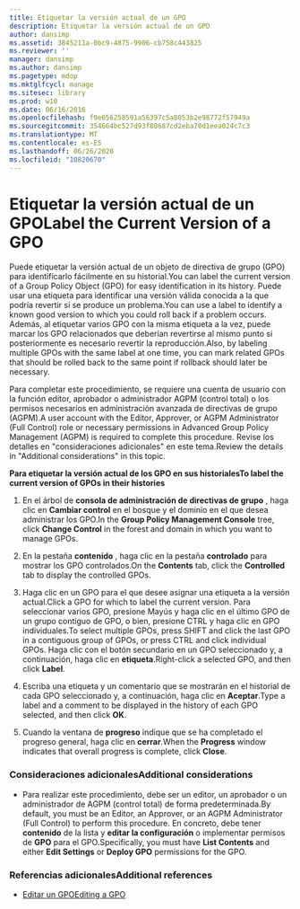 ```yaml
---
title: Etiquetar la versión actual de un GPO
description: Etiquetar la versión actual de un GPO
author: dansimp
ms.assetid: 3845211a-0bc9-4875-9906-cb758c443825
ms.reviewer: ''
manager: dansimp
ms.author: dansimp
ms.pagetype: mdop
ms.mktglfcycl: manage
ms.sitesec: library
ms.prod: w10
ms.date: 06/16/2016
ms.openlocfilehash: f9e656258591a56397c5a8053b2e98772f57949a
ms.sourcegitcommit: 354664bc527d93f80687cd2eba70d1eea024c7c3
ms.translationtype: MT
ms.contentlocale: es-ES
ms.lasthandoff: 06/26/2020
ms.locfileid: "10820670"
---
```

# <span data-ttu-id="edad6-103">Etiquetar la versión actual de un GPO</span><span class="sxs-lookup"><span data-stu-id="edad6-103">Label the Current Version of a GPO</span></span>


<span data-ttu-id="edad6-104">Puede etiquetar la versión actual de un objeto de directiva de grupo (GPO) para identificarlo fácilmente en su historial.</span><span class="sxs-lookup"><span data-stu-id="edad6-104">You can label the current version of a Group Policy Object (GPO) for easy identification in its history.</span></span> <span data-ttu-id="edad6-105">Puede usar una etiqueta para identificar una versión válida conocida a la que podría revertir si se produce un problema.</span><span class="sxs-lookup"><span data-stu-id="edad6-105">You can use a label to identify a known good version to which you could roll back if a problem occurs.</span></span> <span data-ttu-id="edad6-106">Además, al etiquetar varios GPO con la misma etiqueta a la vez, puede marcar los GPO relacionados que deberían revertirse al mismo punto si posteriormente es necesario revertir la reproducción.</span><span class="sxs-lookup"><span data-stu-id="edad6-106">Also, by labeling multiple GPOs with the same label at one time, you can mark related GPOs that should be rolled back to the same point if rollback should later be necessary.</span></span>

<span data-ttu-id="edad6-107">Para completar este procedimiento, se requiere una cuenta de usuario con la función editor, aprobador o administrador AGPM (control total) o los permisos necesarios en administración avanzada de directivas de grupo (AGPM).</span><span class="sxs-lookup"><span data-stu-id="edad6-107">A user account with the Editor, Approver, or AGPM Administrator (Full Control) role or necessary permissions in Advanced Group Policy Management (AGPM) is required to complete this procedure.</span></span> <span data-ttu-id="edad6-108">Revise los detalles en "consideraciones adicionales" en este tema.</span><span class="sxs-lookup"><span data-stu-id="edad6-108">Review the details in "Additional considerations" in this topic.</span></span>

**<span data-ttu-id="edad6-109">Para etiquetar la versión actual de los GPO en sus historiales</span><span class="sxs-lookup"><span data-stu-id="edad6-109">To label the current version of GPOs in their histories</span></span>**

1.  <span data-ttu-id="edad6-110">En el árbol de **consola de administración de directivas de grupo** , haga clic en **Cambiar control** en el bosque y el dominio en el que desea administrar los GPO.</span><span class="sxs-lookup"><span data-stu-id="edad6-110">In the **Group Policy Management Console** tree, click **Change Control** in the forest and domain in which you want to manage GPOs.</span></span>

2.  <span data-ttu-id="edad6-111">En la pestaña **contenido** , haga clic en la pestaña **controlado** para mostrar los GPO controlados.</span><span class="sxs-lookup"><span data-stu-id="edad6-111">On the **Contents** tab, click the **Controlled** tab to display the controlled GPOs.</span></span>

3.  <span data-ttu-id="edad6-112">Haga clic en un GPO para el que desee asignar una etiqueta a la versión actual.</span><span class="sxs-lookup"><span data-stu-id="edad6-112">Click a GPO for which to label the current version.</span></span> <span data-ttu-id="edad6-113">Para seleccionar varios GPO, presione Mayús y haga clic en el último GPO de un grupo contiguo de GPO, o bien, presione CTRL y haga clic en GPO individuales.</span><span class="sxs-lookup"><span data-stu-id="edad6-113">To select multiple GPOs, press SHIFT and click the last GPO in a contiguous group of GPOs, or press CTRL and click individual GPOs.</span></span> <span data-ttu-id="edad6-114">Haga clic con el botón secundario en un GPO seleccionado y, a continuación, haga clic en **etiqueta**.</span><span class="sxs-lookup"><span data-stu-id="edad6-114">Right-click a selected GPO, and then click **Label**.</span></span>

4.  <span data-ttu-id="edad6-115">Escriba una etiqueta y un comentario que se mostrarán en el historial de cada GPO seleccionado y, a continuación, haga clic en **Aceptar**.</span><span class="sxs-lookup"><span data-stu-id="edad6-115">Type a label and a comment to be displayed in the history of each GPO selected, and then click **OK**.</span></span>

5.  <span data-ttu-id="edad6-116">Cuando la ventana de **progreso** indique que se ha completado el progreso general, haga clic en **cerrar**.</span><span class="sxs-lookup"><span data-stu-id="edad6-116">When the **Progress** window indicates that overall progress is complete, click **Close**.</span></span>

### <span data-ttu-id="edad6-117">Consideraciones adicionales</span><span class="sxs-lookup"><span data-stu-id="edad6-117">Additional considerations</span></span>

-   <span data-ttu-id="edad6-118">Para realizar este procedimiento, debe ser un editor, un aprobador o un administrador de AGPM (control total) de forma predeterminada.</span><span class="sxs-lookup"><span data-stu-id="edad6-118">By default, you must be an Editor, an Approver, or an AGPM Administrator (Full Control) to perform this procedure.</span></span> <span data-ttu-id="edad6-119">En concreto, debe tener **contenido** de la lista y **editar la configuración** o implementar permisos de **GPO** para el GPO.</span><span class="sxs-lookup"><span data-stu-id="edad6-119">Specifically, you must have **List Contents** and either **Edit Settings** or **Deploy GPO** permissions for the GPO.</span></span>

### <span data-ttu-id="edad6-120">Referencias adicionales</span><span class="sxs-lookup"><span data-stu-id="edad6-120">Additional references</span></span>

-   [<span data-ttu-id="edad6-121">Editar un GPO</span><span class="sxs-lookup"><span data-stu-id="edad6-121">Editing a GPO</span></span>](editing-a-gpo-agpm30ops.md)

 

 





